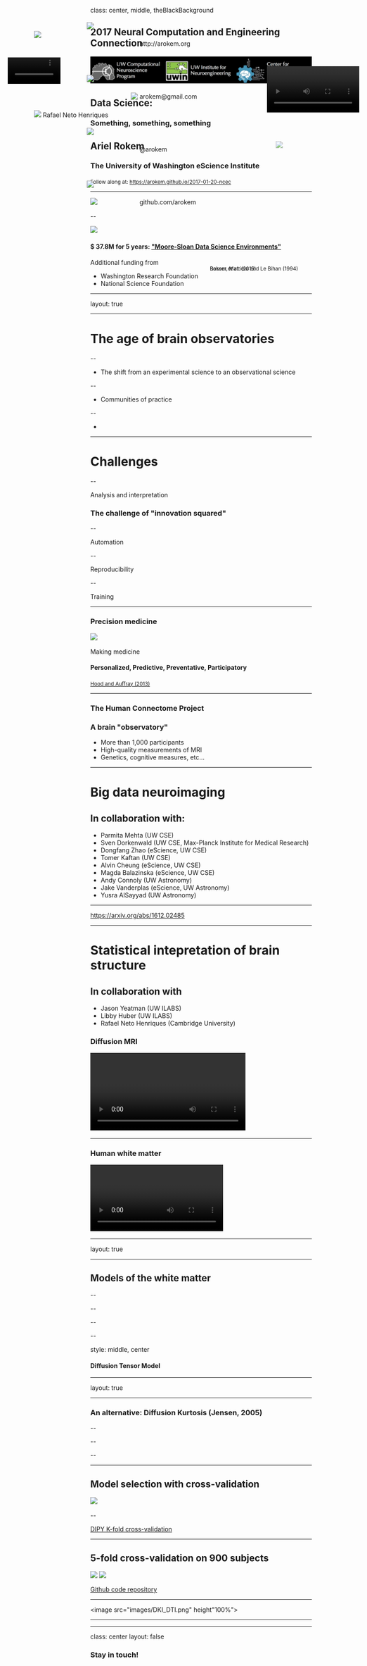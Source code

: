 
class: center, middle, theBlackBackground

## 2017 Neural Computation and Engineering Connection

<img src="images/ncec-logo.png" width=750>

## Data Science:

### Something, something, something

## Ariel Rokem

### The University of Washington eScience Institute

<small>Follow along at: <a href="https://arokem.github.io/2017-01-20-ncec">https://arokem.github.io/2017-01-20-ncec</small>


---

<img src="images/escience.png" width=350>

--

<image src="images/DSE-and-sponsors.png" height=200px>

#### $ 37.8M for 5 years: <a href="http://msdse.org/">"Moore-Sloan Data Science Environments"</a>

Additional funding from
 - Washington Research Foundation <br>
 - National Science Foundation

---

layout: true

<div style="position: absolute; left: 650px; top: 370px;">
<image src="images/escience-network.png" width=500px style="opacity:0.4;filter:alpha(opacity=40);"> </div>

---

# The age of brain observatories

--

- The shift from an experimental science to an observational science

--

- Communities of practice

--

-

---

# Challenges

--

Analysis and interpretation

### The challenge of "innovation squared"

--

Automation

--

Reproducibility

--

Training

---

### Precision medicine

<image src="images/obama_and_dna.jpg"  height="40%">

Making medicine
#### Personalized, Predictive, Preventative, Participatory

<small><a href="http://www.ncbi.nlm.nih.gov/pmc/articles/PMC3978637/">Hood and Auffray (2013)</a></small>

---

### The Human Connectome Project

### A brain "observatory"

- More than 1,000 participants
- High-quality measurements of MRI
- Genetics, cognitive measures, etc...

---

# Big data neuroimaging

## In collaboration with:

- Parmita Mehta (UW CSE)
- Sven Dorkenwald (UW CSE, Max-Planck Institute for Medical Research)
- Dongfang Zhao (eScience, UW CSE)
- Tomer Kaftan (UW CSE)
- Alvin Cheung (eScience, UW CSE)
- Magda Balazinska (eScience, UW CSE)
- Andy Connoly (UW Astronomy)
- Jake Vanderplas (eScience, UW Astronomy)
- Yusra AlSayyad (UW Astronomy)

---

https://arxiv.org/abs/1612.02485

---

# Statistical intepretation of brain structure
## In collaboration with

- Jason Yeatman (UW ILABS)
- Libby Huber (UW ILABS)
- Rafael Neto Henriques (Cambridge University)

### Diffusion MRI

<video id="mri-zstack" preload="auto" width="70%" height="auto" data-setup="{}" autoplay loop ><source src="./videos/dMRI-signal-movie.mp4"/></video>

---
### Human white matter

<video preload="auto" width="60%" height="auto" data-setup="{}" autoplay loop ><source src="./videos/cc_tube_movie.mov"/> </video>

---

layout: true

---

## Models of the white matter

<div style="position: absolute; left: 500px; top: 650px;" >
  <small>Basser, Mattielo and Le Bihan (1994)</small>
</div>
</div>

--

<div class="fragment" style="position: absolute; left: 40px; top: 180px;">
<video width="40%" autoplay loop>
  <source src="./videos/tensor-signal-movie.mp4">
</video>
</div>

--

<div class="fragment">
<div style="position: absolute; top: 260px; left: 320px;" >
  <image src="./images/q-form.png" style="background:none; border:none; box-shadow:none;" height="70">
</div>

--
<div class="fragment" style="position: absolute; top: 200px; left: 630px;">
<video width="70%" autoplay loop>
<source src="./videos/tensor-ellipse-movie.mp4">
</video>
</div>

--

style: middle, center

#### Diffusion Tensor Model

---

layout: true

<div style="position: absolute; left: 650px; top: 370px;">
<image src="images/escience-network.png" width=500px style="opacity:0.4;filter:alpha(opacity=40);"> </div>

---

### An alternative: Diffusion Kurtosis (Jensen, 2005)

--

<div style="position: absolute; left: 100px; top: 120px;">
<image src="images/dipy-logo.png"  height="10%">
</div>

--

<div style="position: absolute; left: 100px; top: 300px;">

<image src="images/Google_Summer_Of_Code_2015.jpg"  height="40%">
Rafael Neto Henriques
</div>

--

---

## Model selection with cross-validation


<div style="position: absolute; left: 500px; top: 650px;" >
  <small>Rokem et al. (2015)</small>
</div>

<image src="images/rokem_rrmse.png" height="30%">

--

<a href="http://nipy.org/dipy/examples_built/kfold_xval.html">DIPY K-fold cross-validation</a>

---

## 5-fold cross-validation on 900 subjects

<image src="images/spark-logo-trademark.png" height="100px">
<image src="images/AWS.png" height="20%">

<a href="https://github.com/arokem/dki-accuracy-reliability">Github code repository</a>

---

<image src="images/DKI_DTI.png" height"100%">

---




---
class: center
layout: false

### Stay in touch!

<div style="position:absolute; left: 220px; top:100px;">
  <img src="images/globe-xxl.png" width="100px;" style="background:none; border:none; box-shadow:none;">
  <div style="position:absolute; left: 120px; top:40px;">http://arokem.org
  </div>
</div>
<div style="position:absolute; left: 220px; top:220px;">
  <img src="images/email-11-xxl.png" width="100px;" style="background:none; border:none; box-shadow:none;">
  <div style="position:absolute; left: 120px; top:40px;">arokem@gmail.com
  </div>
</div>
<div style="position:absolute; left: 220px; top:340px;">
  <img src="images/twitter-xxl.png" width="100px;" style="background:none; border:none; box-shadow:none;">
  <div style="position:absolute; left: 120px; top:40px;">@arokem
  </div>
</div>
<div style="position:absolute; left: 220px; top:460px;">
  <img src="images/github-6-xxl.png" width="100px;" style="background:none; border:none; box-shadow:none;">
  <div style="position:absolute; left: 120px; top:40px;">github.com/arokem
  </div>
</div>
